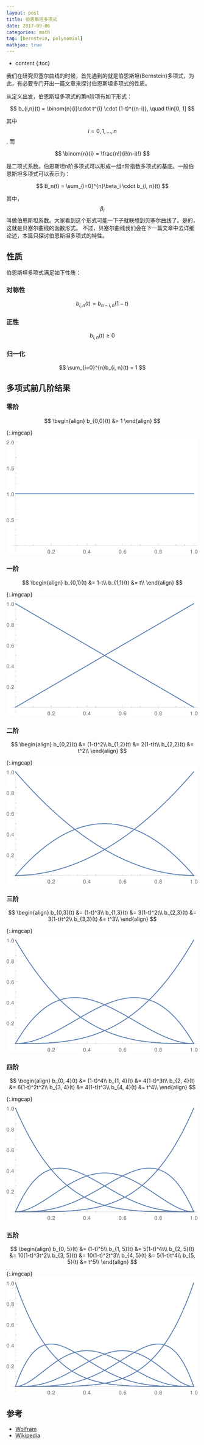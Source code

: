 ```yaml
---
layout: post
title: 伯恩斯坦多项式
date: 2017-09-06
categories: math
tag: [bernstein, polynomial]
mathjax: true
---
```

* content
{:toc}

我们在研究贝塞尔曲线的时候，首先遇到的就是伯恩斯坦(Bernstein)多项式，为此，有必要专门开出一篇文章来探讨伯恩斯坦多项式的性质。

从定义出发，伯恩斯坦多项式的第n阶项有如下形式：

$$
b_{i,n}(t) = \binom{n}{i}\cdot t^{i} \cdot (1-t)^{(n-i)}, \quad t\in[0, 1]
$$

其中$$i=0, 1, ..., n$$, 而
 
$$
\binom{n}{i} = \frac{n!}{i!(n-i)!}
$$

是二项式系数。伯恩斯坦n阶多项式可以形成一组n阶指数多项式的基底。一般伯恩斯坦多项式可以表示为：

$$
B_n(t) = \sum_{i=0}^{n}\beta_i \cdot b_{i, n}(t)
$$

其中，$$\beta_i$$叫做伯恩斯坦系数。大家看到这个形式可能一下子就联想到贝塞尔曲线了。是的，这就是贝塞尔曲线的函数形式。
不过，贝塞尔曲线我们会在下一篇文章中去详细论述，本篇只探讨伯恩斯坦多项式的特性。



## 性质

伯恩斯坦多项式满足如下性质：

### 对称性

$$
b_{i,n}(t) = b_{n-i,n}(1-t)
$$

### 正性

$$
b_{i,n}(t) \geqslant 0
$$

### 归一化

$$
\sum_{i=0}^{n}b_{i, n}(t) = 1
$$

## 多项式前几阶结果

### 零阶

$$
\begin{align}
b_{0,0}(t) &= 1
\end{align}
$$

{:.imgcap}
![](/assets/img/2017/09/06/bernstein0.svg)

### 一阶

$$
\begin{align}
b_{0,1}(t) &= 1-t\\
b_{1,1}(t) &= t\\
\end{align}
$$

{:.imgcap}
![](/assets/img/2017/09/06/bernstein1.svg)

### 二阶

$$
\begin{align}
b_{0,2}(t) &= (1-t)^2\\
b_{1,2}(t) &= 2(1-t)t\\
b_{2,2}(t) &= t^2\\
\end{align}
$$

{:.imgcap}
![](/assets/img/2017/09/06/bernstein2.svg)

### 三阶

$$
\begin{align}
b_{0,3}(t) &= (1-t)^3\\
b_{1,3}(t) &= 3(1-t)^2t\\
b_{2,3}(t) &= 3(1-t)t^2\\
b_{3,3}(t) &= t^3\\
\end{align}
$$

{:.imgcap}
![](/assets/img/2017/09/06/bernstein3.svg)

### 四阶

$$
\begin{align}
b_{0, 4}(t) &= (1-t)^4\\
b_{1, 4}(t) &= 4(1-t)^3t\\
b_{2, 4}(t) &= 6(1-t)^2t^2\\
b_{3, 4}(t) &= 4(1-t)t^3\\
b_{4, 4}(t) &= t^4\\
\end{align}
$$

{:.imgcap}
![](/assets/img/2017/09/06/bernstein4.svg)

### 五阶

$$
\begin{align}
b_{0, 5}(t) &= (1-t)^5\\
b_{1, 5}(t) &= 5(1-t)^4t\\
b_{2, 5}(t) &= 10(1-t)^3t^2\\
b_{3, 5}(t) &= 10(1-t)^2t^3\\
b_{4, 5}(t) &= 5(1-t)t^4\\
b_{5, 5}(t) &= t^5\\
\end{align}
$$

{:.imgcap}
![](/assets/img/2017/09/06/bernstein5.svg)

## 参考

- [Wolfram](http://mathworld.wolfram.com/BernsteinPolynomial.html)
- [Wikipedia](https://en.wikipedia.org/wiki/Bernstein_polynomial)

